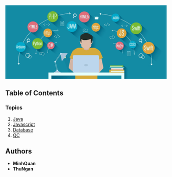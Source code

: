 <div align="center">
  <a href="https://github.com/minhquanzz1002">
    <img src="./assets/readme.jpg" alt="Minhquanzz1002" />
  </a>
</div>

## Table of Contents

### Topics

1. [Java](/topics/vn/java.md)
2. [Javascript](/topics/vn/javascript.md)
3. [Database](/topics/vn/db.md)
4. [QC](/topics/vn/qc.md)

## Authors

- **MinhQuan**
- **ThuNgan**
